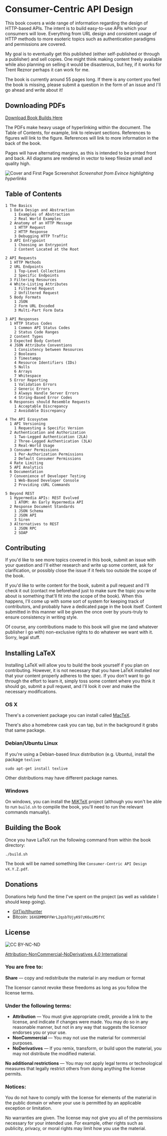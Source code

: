 # Consumer-Centric API Design

This book covers a wide range of information regarding the design of HTTP-based APIs. The intent is to
build easy-to-use APIs which your consumers will love. Everything from URL design and consistent usage
of HTTP methods to more esoteric topics such as authentication paradigms and permissions are covered.

My goal is to eventually get this published (either self-published or through a publisher) and sell copies.
One might think making content freely available while also planning on selling it would be disasterous,
but hey, if it works for Trent Reznor perhaps it can work for me.

The book is currently around 55 pages long. If there is any content you feel the book is missing, please
submit a question in the form of an issue and I'll go ahead and write about it!

## Downloading PDFs

[Download Book Builds Here](https://thomashunter.name/consumer-centric-api-design/)

The PDFs make heavy usage of hyperlinking within the document. The Table of Contents, for example, link
to relevant sections. References to figures will link to the figure. References will link to more
information in the back of the book.

Pages will have alternating margins, as this is intended to be printed front and back. All diagrams are
rendered in vector to keep filesize small and quality high.

![Cover and First Page Screenshot](resources/screenshot.png)
_Screenshot from Evince highlighting hyperlinks_

## Table of Contents

```
1 The Basics
  1 Data Design and Abstraction
    1 Examples of Abstraction
    2 Real World Examples
  2 Anatomy of an HTTP Message
    1 HTTP Request
    2 HTTP Response
    3 Debugging HTTP Traffic
  3 API Entrypoint
    1 Choosing an Entrypoint
    2 Content Located at the Root

2 API Requests
  1 HTTP Methods
  2 URL Endpoints
    1 Top-Level Collections
    2 Specific Endpoints
  3 Filtering Resources
  4 White-Listing Attributes
    1 Filtered Request
    2 Unfiltered Request
  5 Body Formats
    1 JSON
    2 Form URL Encoded
    3 Multi-Part Form Data

3 API Responses
  1 HTTP Status Codes
    1 Common API Status Codes
    2 Status Code Ranges
  2 Content Types
  3 Expected Body Content
  4 JSON Attribute Conventions
    1 Consistency between Resources
    2 Booleans
    3 Timestamps
    4 Resource Identifiers (IDs)
    5 Nulls
    6 Arrays
    7 Whitespace
  5 Error Reporting
    1 Validation Errors
    2 Generic Errors
    3 Always Handle Server Errors
    4 String-Based Error Codes
  6 Responses should Resemble Requests
    1 Acceptable Discrepancy
    2 Avoidable Discrepancy

4 The API Ecosystem
  1 API Versioning
    1 Requesting a Specific Version
  2 Authentication and Authorization
    1 Two-Legged Authentication (2LA)
    2 Three-Legged Authentication (3LA)
    3 Real-World Usage
  3 Consumer Permissions
    1 Per-Authorization Permissions
    2 Default Consumer Permissions
  4 Rate Limiting
  5 API Analytics
  6 Documentation
  7 Convenience of Developer Testing
    1 Web-Based Developer Console
    2 Providing cURL Commands

5 Beyond REST
  1 Hypermedia APIs: REST Evolved
    1 ATOM: An Early Hypermedia API
  2 Response Document Standards
    1 JSON Schema
    2 JSON API
    3 Siren
  3 Alternatives to REST
    1 JSON RPC
    2 SOAP
```

## Contributing

If you'd like to see more topics covered in this book, submit an issue with your question and I'll either
research and write up some content, ask for clarification, or possibly close the issue if it feels too
outside the scope of the book.

If you'd like to write content for the book, submit a pull request and I'll check it out (contact me
beforehand just to make sure the topic you write about is something that'll fit into the scope of the
book). When this happens, I'll come up with some sort of system for keeping track of contributors, and
probably have a dedicated page in the book itself. Content submitted in this manner will be given the
once over by yours-truly to ensure consistency in writing style.

Of course, any contributions made to this book will give me (and whatever publisher I go with)
non-exclusive rights to do whatever we want with it. Sorry, legal stuff.

## Installing LaTeX

Installing LaTeX will allow you to build the book yourself if you plan on contributing. However, it is
not necessary that you have LaTeX installed nor that your content properly adheres to the spec. If you
don't want to go through the effort to learn it, simply toss some content where you think it should go,
submit a pull request, and I'll look it over and make the necessary modifications.

### OS X

There's a convenient package you can install called [MacTeX](https://tug.org/mactex/).

There's also a homebrew cask you can tap, but in the background it grabs that same package.

### Debian/Ubuntu Linux

If you're using a Debian-based linux distribution (e.g. Ubuntu), install the package `texlive`:

```
sudo apt-get install texlive
```

Other distributions may have different package names.

### Windows

On windows, you can install the [MiKTeX](http://miktex.org/) project (although you won't be able to run
`build.sh` to compiile the book, you'll need to run the relevant commands manually).

## Building the Book

Once you have LaTeX run the following command from within the book directory:

```
./build.sh
```

The book will be named something like `Consumer-Centric API Design vX.Y.Z.pdf`.

## Donations

Donations help fund the time I've spent on the project (as well as validate I should keep going).

* [GitTip/tlhunter](https://www.gittip.com/tlhunter/)
* Bitcoin: `16XGDMMDFFWrL2qsbTUjyK97zK6uiM5fYC`

## License

![CC BY-NC-ND](http://i.creativecommons.org/l/by-nc-nd/3.0/88x31.png)

[Attribution-NonCommercial-NoDerivatives 4.0 International](http://creativecommons.org/licenses/by-nc-nd/4.0/)

### You are free to:

**Share** — copy and redistribute the material in any medium or format

The licensor cannot revoke these freedoms as long as you follow the license terms.

### Under the following terms:

* **Attribution** — You must give appropriate credit, provide a link to the license, and indicate if changes were made. You may do so in any reasonable manner, but not in any way that suggests the licensor endorses you or your use.
* **NonCommercial** — You may not use the material for commercial purposes.
* **NoDerivatives** — If you remix, transform, or build upon the material, you may not distribute the modified material.

**No additional restrictions** — You may not apply legal terms or technological measures that legally restrict others from doing anything the license permits.

### Notices:

You do not have to comply with the license for elements of the material in the public domain or where your use is permitted by an applicable exception or limitation.

No warranties are given. The license may not give you all of the permissions necessary for your intended use. For example, other rights such as publicity, privacy, or moral rights may limit how you use the material.
